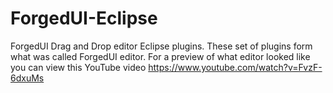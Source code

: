 # ForgedUI-Eclipse
ForgedUI Drag and Drop editor Eclipse plugins. 
These set of plugins form what was called ForgedUI editor. For a preview of what editor looked like you can view this YouTube video 
https://www.youtube.com/watch?v=FvzF-6dxuMs

